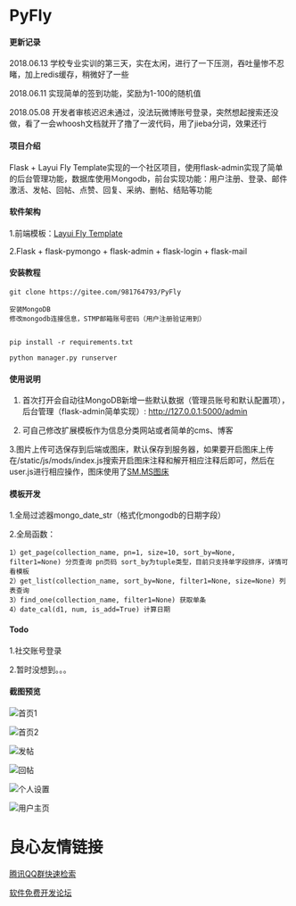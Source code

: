 # PyFly

#### 更新记录

2018.06.13 学校专业实训的第三天，实在太闲，进行了一下压测，吞吐量惨不忍睹，加上redis缓存，稍微好了一些

2018.06.11 实现简单的签到功能，奖励为1-100的随机值

2018.05.08 开发者审核迟迟未通过，没法玩微博账号登录，突然想起搜索还没做，看了一会whoosh文档就开了撸了一波代码，用了jieba分词，效果还行

#### 项目介绍
Flask + Layui Fly Template实现的一个社区项目，使用flask-admin实现了简单的后台管理功能，数据库使用Ｍongodb，前台实现功能：用户注册、登录、邮件激活、发帖、回帖、点赞、回复、采纳、删帖、结贴等功能

#### 软件架构
1.前端模板：[Layui Fly Template](http://u.720life.cn/g/330802d232849288787f1cd346adeee3a240637e1da0235c98eeb7185ffa8267d1f3323251277ce36207b06b23243adc) 

2.Flask + flask-pymongo + flask-admin + flask-login + flask-mail



#### 安装教程

```
git clone https://gitee.com/981764793/PyFly

安装MongoDB
修改mongodb连接信息，STMP邮箱账号密码（用户注册验证用到）


pip install -r requirements.txt

python manager.py runserver
```

#### 使用说明

1. 首次打开会自动往MongoDB新增一些默认数据（管理员账号和默认配置项），后台管理（flask-admin简单实现）: http://127.0.0.1:5000/admin

2. 可自己修改扩展模板作为信息分类网站或者简单的cms、博客

3.图片上传可选保存到后端或图床，默认保存到服务器，如果要开启图床上传在/static/js/mods/index.js搜索开启图床注释和解开相应注释后即可，然后在user.js进行相应操作，图床使用了[SM.MS图床](http://u.720life.cn/g/7c8834a5c09b49511fd29926d08cfa04) 

#### 模板开发

1.全局过滤器mongo_date_str（格式化mongodb的日期字段）

2.全局函数：

    1）get_page(collection_name, pn=1, size=10, sort_by=None, filter1=None) 分页查询 pn页码 sort_by为tuple类型，目前只支持单字段排序，详情可看模板
    2）get_list(collection_name, sort_by=None, filter1=None, size=None) 列表查询
    3）find_one(collection_name, filter1=None) 获取单条
    4）date_cal(d1, num, is_add=True) 计算日期


#### Todo

1.社交账号登录

2.暂时没想到。。。

#### 截图预览

![首页1](https://gitee.com/uploads/images/2018/0426/180217_6c36771c_750007.png "QQ截图20180426175656.png")

![首页2](https://gitee.com/uploads/images/2018/0426/180231_079d2ac1_750007.png "QQ截图20180426175715.png")

![发帖](https://gitee.com/uploads/images/2018/0426/180246_dd80896b_750007.png "QQ截图20180426175740.png")

![回帖](https://gitee.com/uploads/images/2018/0426/180259_11602e95_750007.png "QQ截图20180426175828.png")

![个人设置](https://gitee.com/uploads/images/2018/0426/180310_de7a3005_750007.png "QQ截图20180426175906.png")

![用户主页](https://gitee.com/uploads/images/2018/0426/180325_60301b7a_750007.png "QQ截图20180426175922.png")


 # 良心友情链接

[腾讯QQ群快速检索](http://u.720life.cn/s/8cf73f7c)

[软件免费开发论坛](http://u.720life.cn/s/bbb01dc0)